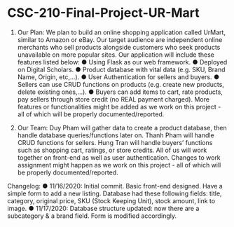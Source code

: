# CSC-210-Final-Project-UR-Mart

1. Our Plan:
We plan to build an online shopping application called UrMart, similar to Amazon or
eBay. Our target audience are independent online merchants who sell products
alongside customers who seek products unavailable on more popular sites.
Our application will include these features listed below:
● Using Flask as our web framework.
● Deployed on Digital Scholars.
● Product database with vital data (e.g. SKU, Brand Name, Origin, etc,...).
● User Authentication for sellers and buyers.
● Sellers can use CRUD functions on products (e.g. create new products, delete
existing ones,...).
● Buyers can add items to cart, rate products, pay sellers through store credit (no
REAL payment charged).
More features or functionalities might be added as we work on this project - all of which
will be properly documented/reported.

2. Our Team:
Duy Pham will gather data to create a product database, then handle database
queries/functions later on.
Thanh Pham will handle CRUD functions for sellers.
Hung Tran will handle buyers’ functions such as shopping cart, ratings, or store credits.
All of us will work together on front-end as well as user authentication.
Changes to work assignment might happen as we work on this project - all of which will
be properly documented/reported.

Changelog:
● 11/16/2020: Initial commit. Basic front-end designed. Have a simple form to add a new listing. Database had these following fields: title, category, original price, 
SKU (Stock Keeping Unit), stock amount, link to image.
● 11/17/2020: Database structure updated: now there are a subcategory & a brand field. Form is modified accordingly. 


